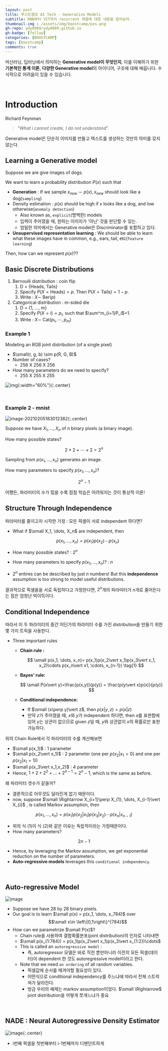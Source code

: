 ```yaml
---
layout: post
title: 부스트캠프 AI Tech - Generative Models
subtitle: RNN부터 VIT까지 recurrent 계열에 대한 내용을 알아보자.
thumbnail-img : /assets/img/boostcamp/pos.png
gh-repo: ydy8989/ydy8989.github.io
gh-badge: [follow]
categories: [BOOSTCAMP]
tags: [boostcamp]
comments: true
---
```


머신러닝, 딥러닝에서 의미하는 **Generative model이 무엇인지**, 이를 이해하기 위한 **기본적인 통계 이론**, **다양한 Generative model**의 아이디어, 구조에 대해 배웁니다.
수식적으로 어려움이 있을 수 있습니다.

<br>

# Introduction

Richard Feynman  

> "*What i cannot create, I do not understand*"



Generative model은 단순히 이미지를 만들고 텍스트를 생성하는 것만의 의미를 갖지 않는다. 

## Learning a Generative model

Suppose we are give images of dogs.

We want to learn a probability distribution $P(x)$ such that 

- **Generation** : If we sample $x_{new}\sim p(x), x_{new}$ should look like a dog(`sampling`)
- Density estimation : $p(x)$ should be high if $x$ looks like a dog, and low otherwise(`anomaly detection`)
	- Also known as, `explicit`(명백한) models
	- 입력이 주어졌을 때, 원하는 이미지가 '아닌' 것을 판단할 수 있는. 
	- 엄밀한 의미에서는 Generative model은 Discriminator를 포함하고 있다. 
- **Unsupervised representation learning** : We should be able to learn what these images have in common, e.g., ears, tail, etc(`feature learning`)

Then, how can we represent $p(x)$??



## Basic Discrete Distributions

1. Bernoulli distribution : coin flip
	1. D = {Heads, Tails}
	2. Specify $P(X = \text{Heads}) = p$. Then $P(X = \text{Tails}) = 1 − p$.
	3. Write : $X\sim$ Ber($p$)
2. Categorical distribution : m-sided die
	1. D = {1, $\dots$, m}
	2. Specify $P(X = i) = p_i$, such that $\sum^m_{i=1}P_i$=1.
	3. Write : $X\sim$ Cat($p_1,\cdots, p_m$)



### Example 1

Modeling an RGB joint distribution (of a single pixel)

- $\small(r, g, b) \sim p(R, G, B)$
- Number of cases?
	- 256 X 256 X 256
- How many parameters do we need to specify?
	- 255 X 255 X 255 

![img](https://upload.wikimedia.org/wikipedia/commons/thumb/8/83/RGB_Cube_Show_lowgamma_cutout_b.png/1280px-RGB_Cube_Show_lowgamma_cutout_b.png){:width="60%"}{:.center}

<br>

### Example 2 - mnist

![image-20210205183012382](../../assets/img/boostcamp/image-20210205183012382.png){:.center}

Suppose we have $X_1, \dots, X_n$ of $n$ binary pixels (a binary image).

How many possible states?

$$
2\times2\times\cdots\times 2=2^n
$$


Sampling from $p(x_1, \dots, x_n)$ generates an image.

How many parameters to specify $p(x_1, \dots, x_n)$? 


$$
2^n -1
$$

어쨌든, 파라미터의 수가 많을 수록 점점 학습은 어려워지는 것이 통상적 이론!



## Structure Through Independence

파라미터를 줄이고자 시작한 가정 : 모든 픽셀이 서로 independent 하다면?

- What if  $\small X_1, \dots, X_n$ are independent, then

	
	$$
	p(x_1, \dots, x_n)= p(x_1)p(x_2)\cdots p(x_n)
	$$

- How many possible states?  : $2^n$

- How many parameters to specify $p(x_1, \dots, x_n)$? : $n$

- $2^n$ entires can be described by just $n$ numbers! But this **independence** assumption is too strong to model useful distributions.



결과적으로 픽셀을을 서로 독립하다고 가정한다면, $2^n$개의 파라미터가 $n$개로 줄어든다는 점은 엄청난 빅이득이다.



## Conditional Independence

따라서 이 두 파라미터의 중간 어딘가의 파라미터 수를 가진 distribution을 만들기 위한 몇 가지 트릭을 사용한다. 

- Three important rules
  - **Chain rule :**
  	
  	
  	$$
  	\small p(x_1, \dots, x_n)= p(x_1)p(x_2\vert x_1)p(x_3\vert x_1, x_2)\cdots p(x_n\vert x1, \cdots, x_{n-1})
  	\tag{1}
  	$$
  	
  - **Bayes' rule:**
  	
  	$$
  	\small P(x\vert y)=\frac{p(x,y)}{p(y)} = \frac{p(y\vert x)p(x)}{p(y)}
  	$$
  	
  - **Conditional independence:**
    - If $\small (x\perp y)\vert z$, then $p(x\vert y, z)=p(x\vert z)$ 
    - 만약 $z$가 주어졌을 때, $x$와 $y$가 independent 하다면, then $x$를 표현함에 있어 $y$는 상관이 없으므로 given $z$일 때, $y$와 상관없이 $x$의 확률로만 표현 가능하다.



위의 Chain Rule에서 각 파라미터의 수를 계산해보면  

- $\small p(x_1)$ : 1 parameter
- $\small p(x_2\vert x_1)$ : 2 parameter (one per $p(x_2\vert x_1 = 0)$ and one per $p(x_2\vert x_1 = 1)$)
- $\small p(x_3\vert x_1,x_2)$ : 4 parameter
- Hence, $1+2+2^2+\dots+2^{n-1}=2^n-1$, which is the same as before.

왜 파라미터 갯수가 같을까? 

- 결론적으로 아무것도 달라진게 없기 때문이다.
- now, suppose $\small \Rightarrow X_{i+1}\perp X_{1}, \dots, X_{i-1}\vert X_{i}$ , is called Markov assumption, then  

$$
p(x_1, \dots, x_n)= p(x_1)p(x_2\vert x_1)p(x_3\vert x_2)\cdots p(x_n\vert x_{n-1})
  \tag{2}
$$

- 위의 식 (1)이 식 (2)와 같은 이유는 독립적이라는 가정때문이다. 
- How many parameters?

$$
2n-1
$$

- Hence, by leveraging the Markov assumption, we get exponential reduction on the number of parameters.
- **Auto-regressive models** leverages this `conditional independency`.

<br>

## Auto-regressive Model

![image](https://user-images.githubusercontent.com/38639633/107035226-321ac700-67fb-11eb-9dc4-d3e08658702d.png)

- Suppose we have 28 by 28 binary pixels.
- Our goal is to learn $\small p(x) = p(x_1, \dots, x_784)$ over $$\small x\in \left\{0,1\right\}^{784}$$
- How can we parametrize $\small P(x)$?
	- Chain rule을 사용하여 결합확률분포(joint distribution)의 인자로 나타내면
	- $\small p(x_{1:784}) = p(x_1)p(x_2\vert x_1)p(x_3\vert x_{1:2})\cdots$
	- This is called an `autoregressive model` : 
		- 즉, autoregressor 모델은 바로 직전 뿐만아니라 이전의 모든 픽셀(데이터)이 dependent 한 것도 autoregressive model이라고 한다.
	- Note that we need `an ordering` of all random variables. 
		- 픽셀값에 순서를 매겨야할 필요성이 있다. 
		- 어떤식으로 conditional independency를 주느냐에 따라서 전체 스트럭쳐가 달라진다. 
		- 방금 우리의 예제는 markov assumption이었다. $\small \Rightarrow$ joint distribution을 어떻게 쪼개느냐가 중요

<br>

## NADE : Neural Autoregressive Density Estimator

![image](https://user-images.githubusercontent.com/38639633/107041537-fcc6a700-6803-11eb-8c19-6fd74f90aa0e.png){:.center}



- i번째 픽셀을 첫번째부터 i-1번째까지 디펜던트하게 

